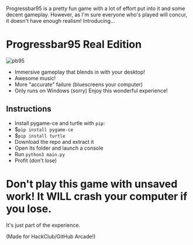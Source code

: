Progressbar95 is a pretty fun game with a lot of effort put into it and some decent gameplay. However, as I'm sure everyone who's played will concur, it doesn't have enough realism! Introducing...
# Progressbar95 Real Edition
![pb95](https://github.com/user-attachments/assets/3b257478-0a72-47bc-8250-39f0a3ae037f)
- Immersive gameplay that blends in with your desktop!
- Awesome music!
- More "accurate" failure (bluescreens your computer)
- Only runs on Windows (sorry)
Enjoy this wonderful experience!
## Instructions
- Install pygame-ce and turtle with `pip`:
- $`pip install pygame-ce`
- $`pip install turtle`
- Download the repo and extract it
- Open its folder and launch a console
- Run `python3 main.py`
- Profit (don't lose)
# Don't play this game with unsaved work! It WILL crash your computer if you lose.
It's just part of the experience.

(Made for HackClub/GitHub Arcade!)

